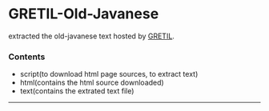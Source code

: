 # GRETIL-Old-Javanese
extracted the old-javanese text hosted by [GRETIL](http://gretil.sub.uni-goettingen.de/#OldJavanese).

### Contents ###
- script(to download html page sources, to extract text)
- html(contains the html source downloaded)
- text(contains the extrated text file)

----------------------------------------------------- 

